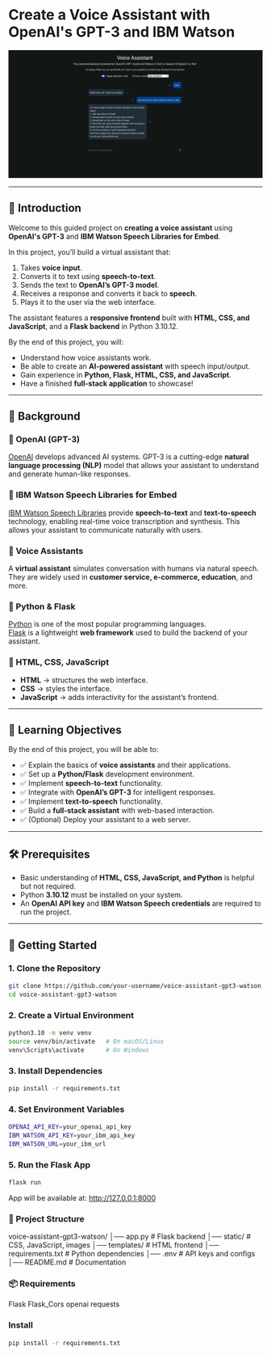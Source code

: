 # Create a Voice Assistant with OpenAI's GPT-3 and IBM Watson  
![Voice Chatbot](https://github.com/frozzel/Chat-app-with-voice-and-open-ai/blob/5fc274047fddfcf2306fe2fed9143588bf24c43d/screenshot.png)
 

---

## 📖 Introduction  

Welcome to this guided project on **creating a voice assistant** using **OpenAI's GPT-3** and **IBM Watson Speech Libraries for Embed**.  

In this project, you’ll build a virtual assistant that:  
1. Takes **voice input**.  
2. Converts it to text using **speech-to-text**.  
3. Sends the text to **OpenAI’s GPT-3 model**.  
4. Receives a response and converts it back to **speech**.  
5. Plays it to the user via the web interface.  

The assistant features a **responsive frontend** built with **HTML, CSS, and JavaScript**, and a **Flask backend** in Python 3.10.12.  
 

By the end of this project, you will:  
- Understand how voice assistants work.  
- Be able to create an **AI-powered assistant** with speech input/output.  
- Gain experience in **Python, Flask, HTML, CSS, and JavaScript**.  
- Have a finished **full-stack application** to showcase!  

---

## 🧠 Background  

### 🔹 OpenAI (GPT-3)  
[OpenAI](https://openai.com) develops advanced AI systems. GPT-3 is a cutting-edge **natural language processing (NLP)** model that allows your assistant to understand and generate human-like responses.  

### 🔹 IBM Watson Speech Libraries for Embed  
[IBM Watson Speech Libraries](https://www.ibm.com/watson) provide **speech-to-text** and **text-to-speech** technology, enabling real-time voice transcription and synthesis. This allows your assistant to communicate naturally with users.  

### 🔹 Voice Assistants  
A **virtual assistant** simulates conversation with humans via natural speech. They are widely used in **customer service, e-commerce, education**, and more.  

### 🔹 Python & Flask  
[Python](https://www.python.org) is one of the most popular programming languages.  
[Flask](https://flask.palletsprojects.com/) is a lightweight **web framework** used to build the backend of your assistant.  

### 🔹 HTML, CSS, JavaScript  
- **HTML** → structures the web interface.  
- **CSS** → styles the interface.  
- **JavaScript** → adds interactivity for the assistant’s frontend.  

---

## 🎯 Learning Objectives  

By the end of this project, you will be able to:  
- ✅ Explain the basics of **voice assistants** and their applications.  
- ✅ Set up a **Python/Flask** development environment.  
- ✅ Implement **speech-to-text** functionality.  
- ✅ Integrate with **OpenAI’s GPT-3** for intelligent responses.  
- ✅ Implement **text-to-speech** functionality.  
- ✅ Build a **full-stack assistant** with web-based interaction.  
- ✅ (Optional) Deploy your assistant to a web server.  

---

## 🛠️ Prerequisites  

- Basic understanding of **HTML, CSS, JavaScript, and Python** is helpful but not required.  
- Python **3.10.12** must be installed on your system.  
- An **OpenAI API key** and **IBM Watson Speech credentials** are required to run the project.  

---

## 🚀 Getting Started  

### 1. Clone the Repository  
```bash
git clone https://github.com/your-username/voice-assistant-gpt3-watson.git
cd voice-assistant-gpt3-watson
```

### 2. Create a Virtual Environment

```bash
python3.10 -m venv venv
source venv/bin/activate   # On macOS/Linux
venv\Scripts\activate      # On Windows
```

### 3. Install Dependencies

```bash
pip install -r requirements.txt
```
### 4. Set Environment Variables

```bash
OPENAI_API_KEY=your_openai_api_key
IBM_WATSON_API_KEY=your_ibm_api_key
IBM_WATSON_URL=your_ibm_url
```

### 5. Run the Flask App
```bash
flask run
```

App will be available at: http://127.0.0.1:8000


### 📂 Project Structure

voice-assistant-gpt3-watson/
│── app.py                # Flask backend
│── static/               # CSS, JavaScript, images
│── templates/            # HTML frontend
│── requirements.txt      # Python dependencies
│── .env                  # API keys and configs
│── README.md             # Documentation


### 📦 Requirements

Flask
Flask_Cors
openai
requests


### Install

```bash
pip install -r requirements.txt
```

